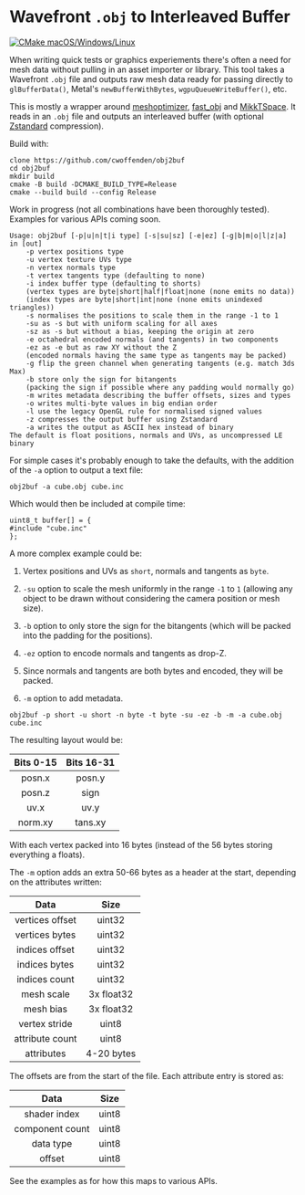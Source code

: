 # Wavefront `.obj` to Interleaved Buffer

[![CMake macOS/Windows/Linux](/../../actions/workflows/cmake-desktop.yml/badge.svg)](/../../actions/workflows/cmake-desktop.yml)

When writing quick tests or graphics experiements there's often a need for mesh data without pulling in an asset importer or library. This tool takes a Wavefront `.obj` file and outputs raw mesh data ready for passing directly to `glBufferData()`, Metal's `newBufferWithBytes`, `wgpuQueueWriteBuffer()`, etc.

This is mostly a wrapper around [meshoptimizer](//github.com/zeux/meshoptimizer), [fast_obj](//github.com/thisistherk/fast_obj) and [MikkTSpace](//github.com/mmikk/MikkTSpace). It reads in an `.obj` file and outputs an interleaved buffer (with optional [Zstandard](//github.com/facebook/zstd) compression).

Build with:
```
clone https://github.com/cwoffenden/obj2buf
cd obj2buf
mkdir build
cmake -B build -DCMAKE_BUILD_TYPE=Release
cmake --build build --config Release
```
Work in progress (not all combinations have been thoroughly tested). Examples for various APIs coming soon.
```
Usage: obj2buf [-p|u|n|t|i type] [-s|su|sz] [-e|ez] [-g|b|m|o|l|z|a] in [out]
	-p vertex positions type
	-u vertex texture UVs type
	-n vertex normals type
	-t vertex tangents type (defaulting to none)
	-i index buffer type (defaulting to shorts)
	(vertex types are byte|short|half|float|none (none emits no data))
	(index types are byte|short|int|none (none emits unindexed triangles))
	-s normalises the positions to scale them in the range -1 to 1
	-su as -s but with uniform scaling for all axes
	-sz as -s but without a bias, keeping the origin at zero
	-e octahedral encoded normals (and tangents) in two components
	-ez as -e but as raw XY without the Z
	(encoded normals having the same type as tangents may be packed)
	-g flip the green channel when generating tangents (e.g. match 3ds Max)
	-b store only the sign for bitangents
	(packing the sign if possible where any padding would normally go)
	-m writes metadata describing the buffer offsets, sizes and types
	-o writes multi-byte values in big endian order
	-l use the legacy OpenGL rule for normalised signed values
	-z compresses the output buffer using Zstandard
	-a writes the output as ASCII hex instead of binary
The default is float positions, normals and UVs, as uncompressed LE binary
```
For simple cases it's probably enough to take the defaults, with the addition of the `-a` option to output a text file:
```
obj2buf -a cube.obj cube.inc
```
Which would then be included at compile time:
```
uint8_t buffer[] = {
#include "cube.inc"
};
```
A more complex example could be:

1. Vertex positions and UVs as `short`, normals and tangents as `byte`.

2. `-su` option to scale the mesh uniformly in the range `-1` to `1` (allowing any object to be drawn without considering the camera position or mesh size).

3. `-b` option to only store the sign for the bitangents  (which will be packed into the padding for the positions).

4. `-ez` option to encode normals and tangents as drop-Z.

5. Since normals and tangents are both bytes and encoded, they will be packed.

6. `-m` option to add metadata.
```
obj2buf -p short -u short -n byte -t byte -su -ez -b -m -a cube.obj cube.inc
```
The resulting layout would be:

| Bits 0-15 | Bits 16-31 |
|:---------:|:----------:|
|   posn.x  |   posn.y   |
|   posn.z  |    sign    |
|    uv.x   |    uv.y    |
|  norm.xy  |  tans.xy   |

With each vertex packed into 16 bytes (instead of the 56 bytes storing everything a floats).

The `-m` option adds an extra 50-66 bytes as a header at the start, depending on the attributes written:

|       Data      |    Size    |
|:---------------:|:----------:|
| vertices offset | uint32     |
| vertices bytes  | uint32     |
| indices offset  | uint32     |
| indices bytes   | uint32     |
| indices count   | uint32     |
| mesh scale      | 3x float32 |
| mesh bias       | 3x float32 |
| vertex stride   | uint8      |
| attribute count | uint8      |
| attributes      | 4-20 bytes |

The offsets are from the start of the file. Each attribute entry is stored as:

|       Data      |  Size |
|:---------------:|:-----:|
| shader index    | uint8 |
| component count | uint8 |
| data type       | uint8 |
| offset          | uint8 |

See the examples as for how this maps to various APIs.
